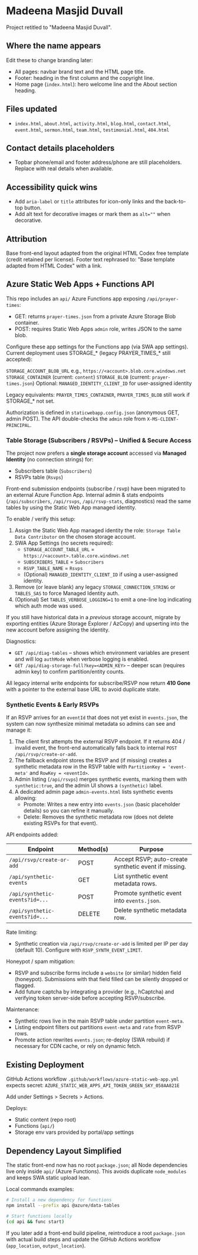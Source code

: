 # Madeena Masjid Duvall

Project retitled to "Madeena Masjid Duvall".

## Where the name appears

Edit these to change branding later:

- All pages: navbar brand text and the HTML page title.
- Footer: heading in the first column and the copyright line.
- Home page (`index.html`): hero welcome line and the About section heading.

## Files updated

- `index.html`, `about.html`, `activity.html`, `blog.html`, `contact.html`, `event.html`, `sermon.html`, `team.html`, `testimonial.html`, `404.html`

## Contact details placeholders

- Topbar phone/email and footer address/phone are still placeholders. Replace with real details when available.

## Accessibility quick wins

- Add `aria-label` or `title` attributes for icon-only links and the back-to-top button.
- Add alt text for decorative images or mark them as `alt=""` when decorative.

## Attribution

Base front-end layout adapted from the original HTML Codex free template (credit retained per license). Footer text rephrased to: "Base template adapted from HTML Codex" with a link.

## Azure Static Web Apps + Functions API

This repo includes an `api/` Azure Functions app exposing `/api/prayer-times`:

- GET: returns `prayer-times.json` from a private Azure Storage Blob container.
- POST: requires Static Web Apps `admin` role, writes JSON to the same blob.

Configure these app settings for the Functions app (via SWA app settings). Current deployment uses STORAGE_* (legacy PRAYER_TIMES_* still accepted):

`STORAGE_ACCOUNT_BLOB_URL` e.g., `https://<account>.blob.core.windows.net`
`STORAGE_CONTAINER` (current: `content`)
`STORAGE_BLOB` (current: `prayer-times.json`)
Optional: `MANAGED_IDENTITY_CLIENT_ID` for user-assigned identity

Legacy equivalents:
`PRAYER_TIMES_CONTAINER`, `PRAYER_TIMES_BLOB` still work if STORAGE_* not set.

Authorization is defined in `staticwebapp.config.json` (anonymous GET, admin POST). The API double-checks the `admin` role from `X-MS-CLIENT-PRINCIPAL`.

### Table Storage (Subscribers / RSVPs) – Unified & Secure Access

The project now prefers a **single storage account** accessed via **Managed Identity** (no connection strings) for:

- Subscribers table (`Subscribers`)
- RSVPs table (`Rsvps`)

Front-end submission endpoints (subscribe / rsvp) have been migrated to an external Azure Function App. Internal admin & stats endpoints (`/api/subscribers`, `/api/rsvps`, `/api/rsvp-stats`, diagnostics) read the same tables by using the Static Web App managed identity.

To enable / verify this setup:

1. Assign the Static Web App managed identity the role: `Storage Table Data Contributor` on the chosen storage account.
2. SWA App Settings (no secrets required):
   - `STORAGE_ACCOUNT_TABLE_URL` = `https://<account>.table.core.windows.net`
   - `SUBSCRIBERS_TABLE` = `Subscribers`
   - `RSVP_TABLE_NAME` = `Rsvps`
   - (Optional) `MANAGED_IDENTITY_CLIENT_ID` if using a user-assigned identity.
3. Remove (or leave blank) any legacy `STORAGE_CONNECTION_STRING` or `TABLES_SAS` to force Managed Identity auth.
4. (Optional) Set `TABLES_VERBOSE_LOGGING=1` to emit a one-line log indicating which auth mode was used.

If you still have historical data in a *previous* storage account, migrate by exporting entities (Azure Storage Explorer / AzCopy) and upserting into the new account before assigning the identity.

Diagnostics:

- `GET /api/diag-tables` – shows which environment variables are present and will log `authMode` when verbose logging is enabled.
- `GET /api/diag-storage-full?key=<ADMIN_KEY>` – deeper scan (requires admin key) to confirm partition/entity counts.

All legacy internal write endpoints for subscribe/RSVP now return **410 Gone** with a pointer to the external base URL to avoid duplicate state.

### Synthetic Events & Early RSVPs

If an RSVP arrives for an `eventId` that does not yet exist in `events.json`, the system can now synthesize minimal metadata so admins can see and manage it:

1. The client first attempts the external RSVP endpoint. If it returns 404 / invalid event, the front-end automatically falls back to internal `POST /api/rsvp/create-or-add`.
2. The fallback endpoint stores the RSVP and (if missing) creates a synthetic metadata row in the RSVP table with `PartitionKey = 'event-meta'` and `RowKey = <eventId>`.
3. Admin listing (`/api/rsvps`) merges synthetic events, marking them with `synthetic:true`, and the admin UI shows a `(synthetic)` label.
4. A dedicated admin page `admin-events.html` lists synthetic events allowing:
   - Promote: Writes a new entry into `events.json` (basic placeholder details) so you can refine it manually.
   - Delete: Removes the synthetic metadata row (does not delete existing RSVPs for that event).

API endpoints added:

| Endpoint | Method(s) | Purpose |
|----------|-----------|---------|
| `/api/rsvp/create-or-add` | POST | Accept RSVP; auto-create synthetic event if missing. |
| `/api/synthetic-events` | GET | List synthetic event metadata rows. |
| `/api/synthetic-events?id=...` | POST | Promote synthetic event into `events.json`. |
| `/api/synthetic-events?id=...` | DELETE | Delete synthetic metadata row. |

Rate limiting:

- Synthetic creation via `/api/rsvp/create-or-add` is limited per IP per day (default 10). Configure with `RSVP_SYNTH_EVENT_LIMIT`.

Honeypot / spam mitigation:

- RSVP and subscribe forms include a `website` (or similar) hidden field (honeypot). Submissions with that field filled can be silently dropped or flagged.
- Add future captcha by integrating a provider (e.g., hCaptcha) and verifying token server-side before accepting RSVP/subscribe.

Maintenance:

- Synthetic rows live in the main RSVP table under partition `event-meta`.
- Listing endpoint filters out partitions `event-meta` and `rate` from RSVP rows.
- Promote action rewrites `events.json`; re-deploy (SWA rebuild) if necessary for CDN cache, or rely on dynamic fetch.

## Existing Deployment

GitHub Actions workflow `.github/workflows/azure-static-web-app.yml` expects secret:
`AZURE_STATIC_WEB_APPS_API_TOKEN_GREEN_SKY_058AA821E`

Add under Settings > Secrets > Actions.

Deploys:

- Static content (repo root)
- Functions (`api/`)
- Storage env vars provided by portal/app settings

## Dependency Layout Simplified

The static front-end now has no root `package.json`; all Node dependencies live only inside `api/` (Azure Functions). This avoids duplicate `node_modules` and keeps SWA static upload lean.

Local commands examples:

```bash
# Install a new dependency for functions
npm install --prefix api @azure/data-tables

# Start functions locally
(cd api && func start)
```

If you later add a front-end build pipeline, reintroduce a root `package.json` with actual build steps and update the GitHub Actions workflow (`app_location`, `output_location`).
